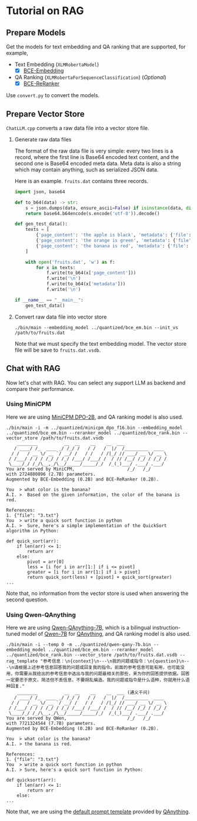 # Tutorial on RAG

## Prepare Models

Get the models for text embedding and QA ranking that are supported, for example,

* Text Embedding (`XLMRobertaModel`)
    * [x] [BCE-Embedding](https://huggingface.co/maidalun1020/bce-embedding-base_v1)

* QA Ranking (`XLMRobertaForSequenceClassification`) (_Optional_)
    * [x] [BCE-ReRanker](https://huggingface.co/maidalun1020/bce-reranker-base_v1)

Use `convert.py` to convert the models.

## Prepare Vector Store

`ChatLLM.cpp` converts a raw data file into a vector store file.

1. Generate raw data files

    The format of the raw data file is very simple: every two lines is a record, where
    the first line is Base64 encoded text content, and the second one is Base64 encoded meta
    data. Meta data is also a string which may contain anything, such as serialized JSON data.

    Here is an example. `fruits.dat` contains three records.

    ```python
    import json, base64

    def to_b64(data) -> str:
        s = json.dumps(data, ensure_ascii=False) if isinstance(data, dict) else data
        return base64.b64encode(s.encode('utf-8')).decode()

    def gen_test_data():
        texts = [
            {'page_content': 'the apple is black', 'metadata': {'file': 'a.txt'}},
            {'page_content': 'the orange is green', 'metadata': {'file': '2.txt'}},
            {'page_content': 'the banana is red', 'metadata': {'file': '3.txt'}},
        ]

        with open('fruits.dat', 'w') as f:
            for x in texts:
                f.write(to_b64(x['page_content']))
                f.write('\n')
                f.write(to_b64(x['metadata']))
                f.write('\n')

    if __name__ == "__main__":
        gen_test_data()
    ```

2. Convert raw data file into vector store

    ```
    ./bin/main --embedding_model ../quantized/bce_em.bin --init_vs /path/to/fruits.dat
    ```

    Note that we must specify the text embedding model.
    The vector store file will be save to `fruits.dat.vsdb`.

## Chat with RAG

Now let's chat with RAG. You can select any support LLM as backend and compare their performance.

### Using MiniCPM

Here we are using [MiniCPM DPO-2B](https://huggingface.co/openbmb/MiniCPM-2B-dpo-fp16),
and QA ranking model is also used.

```
./bin/main -i -m ../quantized/minicpm_dpo_f16.bin --embedding_model ../quantized/bce_em.bin --reranker_model ../quantized/bce_rank.bin --vector_store /path/to/fruits.dat.vsdb
    ________          __  __    __    __  ___
   / ____/ /_  ____ _/ /_/ /   / /   /  |/  /_________  ____
  / /   / __ \/ __ `/ __/ /   / /   / /|_/ // ___/ __ \/ __ \
 / /___/ / / / /_/ / /_/ /___/ /___/ /  / // /__/ /_/ / /_/ /
 \____/_/ /_/\__,_/\__/_____/_____/_/  /_(_)___/ .___/ .___/
You are served by MiniCPM,                    /_/   /_/
with 2724880896 (2.7B) parameters.
Augmented by BCE-Embedding (0.2B) and BCE-ReRanker (0.2B).

You  > what color is the banana?
A.I. >  Based on the given information, the color of the banana is red.

References:
1. {"file": "3.txt"}
You  > write a quick sort function in python
A.I. >  Sure, here's a simple implementation of the QuickSort algorithm in Python:

def quick_sort(arr):
    if len(arr) <= 1:
        return arr
    else:
        pivot = arr[0]
        less = [i for i in arr[1:] if i <= pivot]
        greater = [i for i in arr[1:] if i > pivot]
        return quick_sort(less) + [pivot] + quick_sort(greater)
...
```

Note that, no information from the vector store is used when answering the second question.

### Using Qwen-QAnything

Here we are using [Qwen-QAnything-7B](https://huggingface.co/netease-youdao/Qwen-7B-QAnything),
which is a bilingual instruction-tuned model of [Qwen-7B](https://huggingface.co/Qwen/Qwen-7B) for [QAnything](https://github.com/netease-youdao/QAnything),
and QA ranking model is also used.

```
./bin/main -i --temp 0 -m ../quantized/qwen-qany-7b.bin --embedding_model ../quantized/bce_em.bin --reranker_model ../quantized/bce_rank.bin --vector_store /path/to/fruits.dat.vsdb --rag_template "参考信息：\n{context}\n---\n我的问题或指令：\n{question}\n---\n请根据上述参考信息回答我的问题或回复我的指令。前面的参考信息可能有用，也可能没用，你需要从我给出的参考信息中选出与我的问题最相关的那些，来为你的回答提供依据。回答一定要忠于原文，简洁但不丢信息，不要胡乱编造。我的问题或指令是什么语种，你就用什么语种回复."
    ________          __  __    __    __  ___ (通义千问)
   / ____/ /_  ____ _/ /_/ /   / /   /  |/  /_________  ____
  / /   / __ \/ __ `/ __/ /   / /   / /|_/ // ___/ __ \/ __ \
 / /___/ / / / /_/ / /_/ /___/ /___/ /  / // /__/ /_/ / /_/ /
 \____/_/ /_/\__,_/\__/_____/_____/_/  /_(_)___/ .___/ .___/
You are served by QWen,                       /_/   /_/
with 7721324544 (7.7B) parameters.
Augmented by BCE-Embedding (0.2B) and BCE-ReRanker (0.2B).

You  > what color is the banana?
A.I. > the banana is red.

References:
1. {"file": "3.txt"}
You  > write a quick sort function in python
A.I. > Sure, here's a quick sort function in Python:

def quicksort(arr):
    if len(arr) <= 1:
        return arr
    else:
...
```

Note that, we are using the [default prompt template](https://github.com/netease-youdao/QAnything/blob/master/etc/qanything/prompt.conf) provided by [QAnything](https://github.com/netease-youdao/QAnything).
